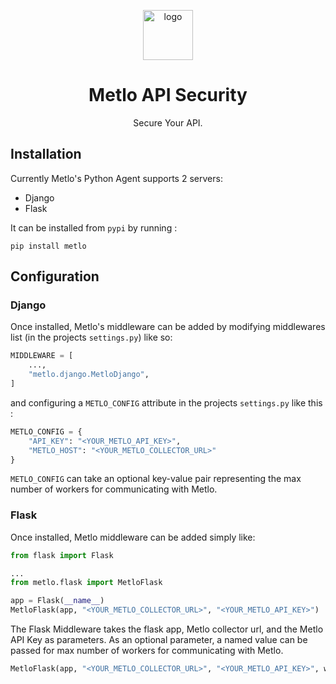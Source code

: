 <p align="center">
  <img alt="logo" src="https://storage.googleapis.com/metlo-security-public-images/metlo_logo_horiz%404x.png" height="80">
  <h1 align="center">Metlo API Security</h1>
  <p align="center">Secure Your API.</p>
</p>

## Installation

Currently Metlo's Python Agent supports 2 servers:

- Django
- Flask

It can be installed from `pypi` by running :

```shell
pip install metlo
```

## Configuration

### Django

Once installed, Metlo's middleware can be added by modifying middlewares list (in the projects `settings.py`) like so:

```python
MIDDLEWARE = [
    ...,
    "metlo.django.MetloDjango",
] 
```

and configuring a `METLO_CONFIG` attribute in the projects `settings.py` like this :

```python
METLO_CONFIG = {
    "API_KEY": "<YOUR_METLO_API_KEY>",
    "METLO_HOST": "<YOUR_METLO_COLLECTOR_URL>"
}
```

`METLO_CONFIG` can take an optional key-value pair representing the max number of workers for communicating with Metlo.

### Flask

Once installed, Metlo middleware can be added simply like:

```python
from flask import Flask

...
from metlo.flask import MetloFlask

app = Flask(__name__)
MetloFlask(app, "<YOUR_METLO_COLLECTOR_URL>", "<YOUR_METLO_API_KEY>")
```

The Flask Middleware takes the flask app, Metlo collector url, and the Metlo API Key as parameters. As an optional
parameter, a named value can be passed for max number of workers for communicating with Metlo.

```python
MetloFlask(app, "<YOUR_METLO_COLLECTOR_URL>", "<YOUR_METLO_API_KEY>", workers="<WORKER-COUNT>")
```